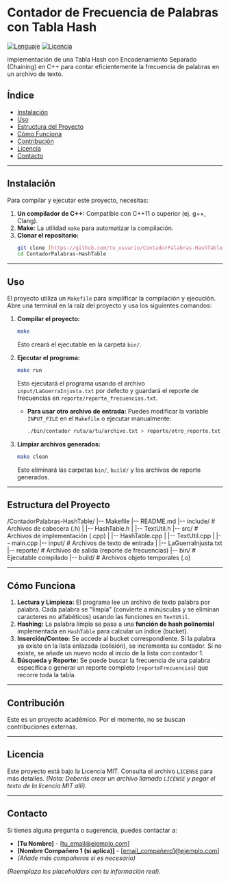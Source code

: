 # Contador de Frecuencia de Palabras con Tabla Hash

[![Lenguaje](https://img.shields.io/badge/Lenguaje-C%2B%2B-blue.svg)](https://isocpp.org/)
[![Licencia](https://img.shields.io/badge/Licencia-MIT-green.svg)](LICENSE)

Implementación de una Tabla Hash con Encadenamiento Separado (Chaining) en C++ para contar eficientemente la frecuencia de palabras en un archivo de texto.

## Índice

* [Instalación](#instalación)
* [Uso](#uso)
* [Estructura del Proyecto](#estructura-del-proyecto)
* [Cómo Funciona](#cómo-funciona)
* [Contribución](#contribución)
* [Licencia](#licencia)
* [Contacto](#contacto)

---

## Instalación

Para compilar y ejecutar este proyecto, necesitas:

1.  **Un compilador de C++:** Compatible con C++11 o superior (ej. g++, Clang).
2.  **Make:** La utilidad `make` para automatizar la compilación.
3.  **Clonar el repositorio:**
    ```bash
    git clone [https://github.com/tu_usuario/ContadorPalabras-HashTable.git](https://github.com/tu_usuario/ContadorPalabras-HashTable.git)
    cd ContadorPalabras-HashTable
    ```

---

## Uso

El proyecto utiliza un `Makefile` para simplificar la compilación y ejecución. Abre una terminal en la raíz del proyecto y usa los siguientes comandos:

1.  **Compilar el proyecto:**
    ```bash
    make
    ```
    Esto creará el ejecutable en la carpeta `bin/`.

2.  **Ejecutar el programa:**
    ```bash
    make run
    ```
    Esto ejecutará el programa usando el archivo `input/LaGuerraInjusta.txt` por defecto y guardará el reporte de frecuencias en `reporte/reporte_frecuencias.txt`.

    * **Para usar otro archivo de entrada:** Puedes modificar la variable `INPUT_FILE` en el `Makefile` o ejecutar manualmente:
        ```bash
        ./bin/contador ruta/a/tu/archivo.txt > reporte/otro_reporte.txt
        ```

3.  **Limpiar archivos generados:**
    ```bash
    make clean
    ```
    Esto eliminará las carpetas `bin/`, `build/` y los archivos de reporte generados.

---

## Estructura del Proyecto

/ContadorPalabras-HashTable/ |-- Makefile |-- README.md |-- include/ # Archivos de cabecera (.h) | |-- HashTable.h | |-- TextUtil.h |-- src/ # Archivos de implementación (.cpp) | |-- HashTable.cpp | |-- TextUtil.cpp | |-- main.cpp |-- input/ # Archivos de texto de entrada | |-- LaGuerraInjusta.txt |-- reporte/ # Archivos de salida (reporte de frecuencias) |-- bin/ # Ejecutable compilado |-- build/ # Archivos objeto temporales (.o)


---

## Cómo Funciona

1.  **Lectura y Limpieza:** El programa lee un archivo de texto palabra por palabra. Cada palabra se "limpia" (convierte a minúsculas y se eliminan caracteres no alfabéticos) usando las funciones en `TextUtil`.
2.  **Hashing:** La palabra limpia se pasa a una **función de hash polinomial** implementada en `HashTable` para calcular un índice (bucket).
3.  **Inserción/Conteo:** Se accede al bucket correspondiente. Si la palabra ya existe en la lista enlazada (colisión), se incrementa su contador. Si no existe, se añade un nuevo nodo al inicio de la lista con contador 1.
4.  **Búsqueda y Reporte:** Se puede buscar la frecuencia de una palabra específica o generar un reporte completo (`reporteFrecuencias`) que recorre toda la tabla.

---

## Contribución

Este es un proyecto académico. Por el momento, no se buscan contribuciones externas.

---

## Licencia

Este proyecto está bajo la Licencia MIT. Consulta el archivo `LICENSE` para más detalles.
*(Nota: Deberás crear un archivo llamado `LICENSE` y pegar el texto de la licencia MIT allí).*

---

## Contacto

Si tienes alguna pregunta o sugerencia, puedes contactar a:

* **[Tu Nombre]** - [tu_email@ejemplo.com]
* **[Nombre Compañero 1 (si aplica)]** - [email_compañero1@ejemplo.com]
* *(Añade más compañeros si es necesario)*

*(Reemplaza los placeholders con tu información real).*